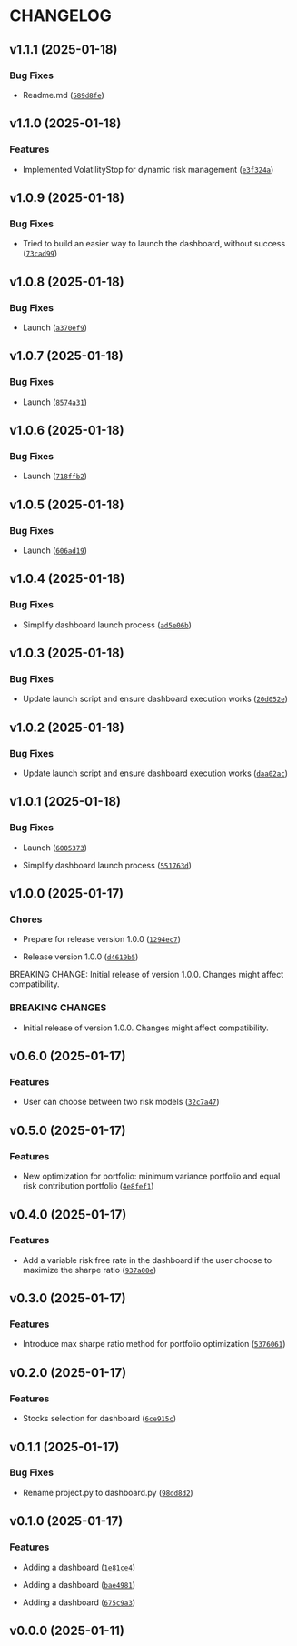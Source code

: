 # CHANGELOG


## v1.1.1 (2025-01-18)

### Bug Fixes

- Readme.md
  ([`589d8fe`](https://github.com/maximelorenzo/python_project/commit/589d8fe3cea51b4df4b3edf0a8deb858169d4aaf))


## v1.1.0 (2025-01-18)

### Features

- Implemented VolatilityStop for dynamic risk management
  ([`e3f324a`](https://github.com/maximelorenzo/python_project/commit/e3f324a0c8bdd192f7bfe2a0fd7601ed7787a4fb))


## v1.0.9 (2025-01-18)

### Bug Fixes

- Tried to build an easier way to launch the dashboard, without success
  ([`73cad99`](https://github.com/maximelorenzo/python_project/commit/73cad99858f3ef5c332de42082c85048c8982aed))


## v1.0.8 (2025-01-18)

### Bug Fixes

- Launch
  ([`a370ef9`](https://github.com/maximelorenzo/python_project/commit/a370ef91e8b32a6d6acae6adc1eb8031b25915d0))


## v1.0.7 (2025-01-18)

### Bug Fixes

- Launch
  ([`8574a31`](https://github.com/maximelorenzo/python_project/commit/8574a31a30dd0a016650d869eeecc461b3e8bd41))


## v1.0.6 (2025-01-18)

### Bug Fixes

- Launch
  ([`718ffb2`](https://github.com/maximelorenzo/python_project/commit/718ffb26318940f16107bd5d0921d819e9e0661c))


## v1.0.5 (2025-01-18)

### Bug Fixes

- Launch
  ([`606ad19`](https://github.com/maximelorenzo/python_project/commit/606ad1958f1d611154758bc8fb172e9e637dd823))


## v1.0.4 (2025-01-18)

### Bug Fixes

- Simplify dashboard launch process
  ([`ad5e06b`](https://github.com/maximelorenzo/python_project/commit/ad5e06be80b921fe7457bf75c1162f7a93710dcc))


## v1.0.3 (2025-01-18)

### Bug Fixes

- Update launch script and ensure dashboard execution works
  ([`20d052e`](https://github.com/maximelorenzo/python_project/commit/20d052e7ab230285c8dd9ca02cee42301fc79114))


## v1.0.2 (2025-01-18)

### Bug Fixes

- Update launch script and ensure dashboard execution works
  ([`daa02ac`](https://github.com/maximelorenzo/python_project/commit/daa02ac1fe3b49fc55e120bcfeeb3f202e9d1644))


## v1.0.1 (2025-01-18)

### Bug Fixes

- Launch
  ([`6005373`](https://github.com/maximelorenzo/python_project/commit/6005373faab7b2b573f525f24073fcbc23da22f1))

- Simplify dashboard launch process
  ([`551763d`](https://github.com/maximelorenzo/python_project/commit/551763d4919f308b386db2e7915e19ea24cf6e15))


## v1.0.0 (2025-01-17)

### Chores

- Prepare for release version 1.0.0
  ([`1294ec7`](https://github.com/maximelorenzo/python_project/commit/1294ec7ac6301398a7db891b90a8472d4f998814))

- Release version 1.0.0
  ([`d4619b5`](https://github.com/maximelorenzo/python_project/commit/d4619b564988cf6ba901323e6328cc9216d15cb1))

BREAKING CHANGE: Initial release of version 1.0.0. Changes might affect compatibility.

### BREAKING CHANGES

- Initial release of version 1.0.0. Changes might affect compatibility.


## v0.6.0 (2025-01-17)

### Features

- User can choose between two risk models
  ([`32c7a47`](https://github.com/maximelorenzo/python_project/commit/32c7a47eca5ae0a48c4a89cf5e51ea82e087ab8b))


## v0.5.0 (2025-01-17)

### Features

- New optimization for portfolio: minimum variance portfolio and equal risk contribution portfolio
  ([`4e8fef1`](https://github.com/maximelorenzo/python_project/commit/4e8fef1879d75447cbf77a41845ae860ddf6d616))


## v0.4.0 (2025-01-17)

### Features

- Add a variable risk free rate in the dashboard if the user choose to maximize the sharpe ratio
  ([`937a00e`](https://github.com/maximelorenzo/python_project/commit/937a00e6362376d577f38721328e8fe2aad15727))


## v0.3.0 (2025-01-17)

### Features

- Introduce max sharpe ratio method for portfolio optimization
  ([`5376061`](https://github.com/maximelorenzo/python_project/commit/5376061c64320c7c379762ed6c2b3d8f8c3934f6))


## v0.2.0 (2025-01-17)

### Features

- Stocks selection for dashboard
  ([`6ce915c`](https://github.com/maximelorenzo/python_project/commit/6ce915c6d5bf4c796b863f7aeed8367aaea6006c))


## v0.1.1 (2025-01-17)

### Bug Fixes

- Rename project.py to dashboard.py
  ([`98dd8d2`](https://github.com/maximelorenzo/python_project/commit/98dd8d2c230efc9071bcabbfc133ff0669bf7366))


## v0.1.0 (2025-01-17)

### Features

- Adding a dashboard
  ([`1e81ce4`](https://github.com/maximelorenzo/python_project/commit/1e81ce4ce498a6663c2ab7dd5b186903099b9b84))

- Adding a dashboard
  ([`bae4981`](https://github.com/maximelorenzo/python_project/commit/bae49814f8ab04e43e361caa5f3f3d7d29534128))

- Adding a dashboard
  ([`675c9a3`](https://github.com/maximelorenzo/python_project/commit/675c9a30c0e5d3cda0db8d7e7da5abd8f3a727ae))


## v0.0.0 (2025-01-11)
